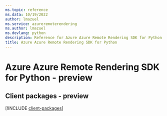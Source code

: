 ```yaml
---
ms.topic: reference
ms.data: 10/19/2022
author: lmazuel
ms.service: azureremoterendering
ms.author: lmazuel
ms.devlang: python
description: Reference for Azure Azure Remote Rendering SDK for Python
title: Azure Azure Remote Rendering SDK for Python
---
```

# Azure Azure Remote Rendering SDK for Python - preview

## Client packages - preview
[!INCLUDE [client-packages](azure-remote-rendering-client-index.md)]